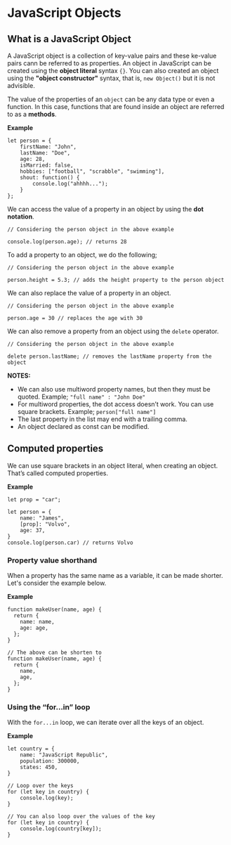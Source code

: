 # JavaScript Objects

## What is a JavaScript Object

A JavaScript object is a collection of key-value pairs and these ke-value pairs
cann be referred to as properties. An object in JavaScript can be created using
the **object literal** syntax `{}`. You can also created an object using the
**"object constructor"** syntax, that is, `new Object()` but it is not advisible.

The value of the properties of an `object` can be any data type or even a function.
In this case, functions that are found inside an object are referred to as a **methods**.

**Example**

```
let person = {
	firstName: "John",
	lastName: "Doe",
	age: 28,
	isMarried: false,
	hobbies: ["football", "scrabble", "swimming"],
	shout: function() {
		console.log("ahhhh...");
	}
};
```

We can access the value of a property in an object by using the **dot notation**.

```
// Considering the person object in the above example

console.log(person.age); // returns 28
```

To add a property to an object, we do the following;

```
// Considering the person object in the above example

person.height = 5.3; // adds the height property to the person object
```

We can also replace the value of a property in an object.

```
// Considering the person object in the above example

person.age = 30 // replaces the age with 30
```

We can also remove a property from an object using the `delete` operator.

```
// Considering the person object in the above example

delete person.lastName; // removes the lastName property from the object
```

**NOTES:**

- We can also use multiword property names, but then they must be quoted.
  Example; `"full name" : "John Doe"`
- For multiword properties, the dot access doesn’t work. You can use square brackets.
  Example; `person["full name"]`
- The last property in the list may end with a trailing comma.
- An object declared as const can be modified.

## Computed properties

We can use square brackets in an object literal, when creating an object.
That’s called computed properties.

**Example**

```
let prop = "car";

let person = {
	name: "James",
	[prop]: "Volvo",
	age: 37,
}
console.log(person.car) // returns Volvo
```

### Property value shorthand

When a property has the same name as a variable, it can be made shorter. Let's
consider the example below.

**Example**

```
function makeUser(name, age) {
  return {
    name: name,
    age: age,
  };
}

// The above can be shorten to
function makeUser(name, age) {
  return {
    name,
    age,
  };
}
```

### Using the “for…in” loop

With the `for...in` loop, we can iterate over all the keys of an object.

**Example**

```
let country = {
	name: "JavaScript Republic",
	population: 300000,
	states: 450,
}

// Loop over the keys
for (let key in country) {
	console.log(key);
}

// You can also loop over the values of the key
for (let key in country) {
	console.log(country[key]);
}
```

